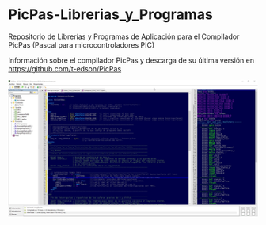 # PicPas-Librerias_y_Programas
Repositorio de Librerías y Programas de Aplicación para el Compilador PicPas (Pascal para microcontroladores PIC)

Información sobre el compilador PicPas y descarga de su última versión en https://github.com/t-edson/PicPas

![IDE Personalizado de PicPas](https://raw.githubusercontent.com/AguHDz/PicPas-Librerias_y_Programas/master/IDE_PicPas_Personalizado.jpg "IDE Personalizado de PicPas")

